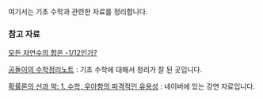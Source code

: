 여기서는 기초 수학과 관련한 자료를 정리합니다.

### 참고 자료

[모든 자연수의 합은 -1/12인가?](http://m.blog.daum.net/elliotinnewyork/302)

[공돌이의 수학정리노트](https://wikidocs.net/book/563) : 기초 수학에 대해서 정리가 잘 된 곳입니다.

[확률론의 선과 악: 1. 수학, 우아함의 파격적인 유용성](http://tv.naver.com/v/1402533) : 네이버에 있는 강연 자료입니다.